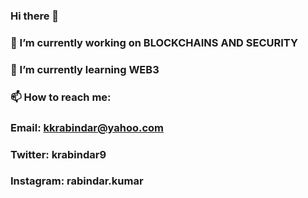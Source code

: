 ###   Hi there 👋
### 🔭 I’m currently working on BLOCKCHAINS AND SECURITY
### 🌱 I’m currently learning WEB3
### 📫 How to reach me: 
###         Email:     kkrabindar@yahoo.com
###         Twitter:   krabindar9 
###         Instagram: rabindar.kumar

<!--
**rkumar0099/rkumar0099** is a ✨ _special_ ✨ repository because its `README.md` (this file) appears on your GitHub profile.

Here are some ideas to get you started:

- 🔭 I’m currently working on ...
- 🌱 I’m currently learning ...
- 👯 I’m looking to collaborate on ...
- 🤔 I’m looking for help with ...
- 💬 Ask me about ...
- 📫 How to reach me: ...
- 😄 Pronouns: ...
- ⚡ Fun fact: ...
-->
